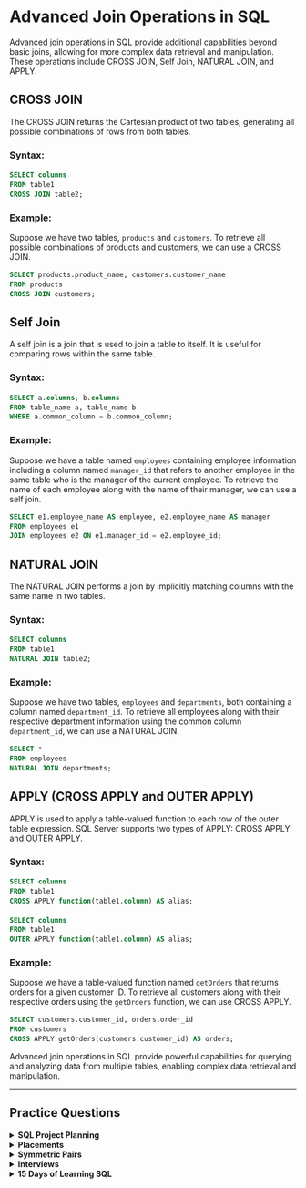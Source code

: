 # Advanced Join Operations in SQL

Advanced join operations in SQL provide additional capabilities beyond basic joins, allowing for more complex data retrieval and manipulation. These operations include CROSS JOIN, Self Join, NATURAL JOIN, and APPLY.

## CROSS JOIN

The CROSS JOIN returns the Cartesian product of two tables, generating all possible combinations of rows from both tables.

### Syntax:
```sql
SELECT columns
FROM table1
CROSS JOIN table2;
```

### Example:
Suppose we have two tables, `products` and `customers`. To retrieve all possible combinations of products and customers, we can use a CROSS JOIN.

```sql
SELECT products.product_name, customers.customer_name
FROM products
CROSS JOIN customers;
```

## Self Join

A self join is a join that is used to join a table to itself. It is useful for comparing rows within the same table.

### Syntax:
```sql
SELECT a.columns, b.columns
FROM table_name a, table_name b
WHERE a.common_column = b.common_column;
```

### Example:
Suppose we have a table named `employees` containing employee information including a column named `manager_id` that refers to another employee in the same table who is the manager of the current employee. To retrieve the name of each employee along with the name of their manager, we can use a self join.

```sql
SELECT e1.employee_name AS employee, e2.employee_name AS manager
FROM employees e1
JOIN employees e2 ON e1.manager_id = e2.employee_id;
```

## NATURAL JOIN

The NATURAL JOIN performs a join by implicitly matching columns with the same name in two tables.

### Syntax:
```sql
SELECT columns
FROM table1
NATURAL JOIN table2;
```

### Example:
Suppose we have two tables, `employees` and `departments`, both containing a column named `department_id`. To retrieve all employees along with their respective department information using the common column `department_id`, we can use a NATURAL JOIN.

```sql
SELECT *
FROM employees
NATURAL JOIN departments;
```

## APPLY (CROSS APPLY and OUTER APPLY)

APPLY is used to apply a table-valued function to each row of the outer table expression. SQL Server supports two types of APPLY: CROSS APPLY and OUTER APPLY.

### Syntax:
```sql
SELECT columns
FROM table1
CROSS APPLY function(table1.column) AS alias;

SELECT columns
FROM table1
OUTER APPLY function(table1.column) AS alias;
```

### Example:
Suppose we have a table-valued function named `getOrders` that returns orders for a given customer ID. To retrieve all customers along with their respective orders using the `getOrders` function, we can use CROSS APPLY.

```sql
SELECT customers.customer_id, orders.order_id
FROM customers
CROSS APPLY getOrders(customers.customer_id) AS orders;
```


Advanced join operations in SQL provide powerful capabilities for querying and analyzing data from multiple tables, enabling complex data retrieval and manipulation.

---

## Practice Questions

<details>
<summary><b>SQL Project Planning</b></summary>

+ <details>
    <summary><b>Questions</b></summary>

   You are given a table, Projects, containing three columns: Task_ID, Start_Date and End_Date. It is guaranteed that the difference between the End_Date and the Start_Date is equal to 1 day for each row in the table.

   <img src="./assets/SQL_Project_Planning.png" alt="Table" style="height:100%; width:60%">

   If the End_Date of the tasks are consecutive, then they are part of the same project. Samantha is interested in finding the total number of different projects completed.

   Write a query to output the start and end dates of projects listed by the number of days it took to complete the project in ascending order. If there is more than one project that have the same number of completion days, then order by the start date of the project.

   </details>
+ <details>
    <summary><b>Code</b></summary>
    
    ```sql
    WITH A AS (
    SELECT Start_Date, ROW_NUMBER() OVER () AS rw
    FROM Projects
    WHERE Start_date NOT IN (SELECT End_Date FROM Projects)
    ),
    B AS (
        SELECT End_Date, ROW_NUMBER() OVER () AS rw
        FROM Projects
        WHERE End_date NOT IN (SELECT Start_Date FROM Projects)
    )

    SELECT A.Start_Date, B.End_Date
    FROM A
    INNER JOIN B ON A.rw = B.rw
    ORDER BY DATEDIFF(B.End_Date, A.Start_Date), A.Start_Date;

    ```
   </details>
</details>


<details>
<summary><b>Placements</b></summary>

+ <details>
    <summary><b>Questions</b></summary>

   You are given three tables: Students, Friends and Packages. Students contains two columns: ID and Name. Friends contains two columns: ID and Friend_ID (ID of the ONLY best friend). Packages contains two columns: ID and Salary (offered salary in $ thousands per month).

   <img src="./assets/Placements.png" alt="Table" style="height:100%; width:60%">

   Write a query to output the names of those students whose best friends got offered a higher salary than them. Names must be ordered by the salary amount offered to the best friends. It is guaranteed that no two students got same salary offer.

   </details>
+ <details>
    <summary><b>Code</b></summary>
    
    ```sql
    SELECT S.Name
    FROM Students S
    JOIN Friends F ON S.ID = F.ID
    JOIN Packages PS ON F.Friend_ID = PS.ID
    JOIN Packages PS2 ON S.ID = PS2.ID
    WHERE PS.Salary > PS2.Salary
    ORDER BY PS.Salary;

    ```
   </details>
</details>



<details>
<summary><b>Symmetric Pairs</b></summary>

+ <details>
    <summary><b>Questions</b></summary>

   You are given a table, Functions, containing two columns: X and Y.
   <img src="./assets/SymmetricPairs.png" alt="Table" style="height:100%; width:60%">

   Two pairs (X1, Y1) and (X2, Y2) are said to be symmetric pairs if X1 = Y2 and X2 = Y1.

   Write a query to output all such symmetric pairs in ascending order by the value of X. List the rows such that X1 ≤ Y1. 


   </details>
+ <details>
    <summary><b>Code</b></summary>
    
    ```sql
    SELECT f1.x,
        f1.y
    FROM   functions AS f1
        INNER JOIN functions AS f2
                ON f1.x = f2.y
                    AND f1.y = f2.x
    GROUP  BY f1.x,
            f1.y
    HAVING f1.x < f1.y
            OR f1.x = f1.y
            AND Count(*) > 1
    ORDER  BY f1.x; 

    ```
   </details>
</details>


<details>
<summary><b>Interviews</b></summary>

+ <details>
    <summary><b>Questions</b></summary>

   Samantha interviews many candidates from different colleges using coding challenges and contests. Write a query to print the contest_id, hacker_id, name, and the sums of total_submissions, total_accepted_submissions, total_views, and total_unique_views for each contest sorted by contest_id. Exclude the contest from the result if all four sums are 0.

   **Note:** A specific contest can be used to screen candidates at more than one college, but each college only holds 1 screening contest.

   **Input Format**

   The following tables hold interview data:

    + Contests: The contest_id is the id of the contest, hacker_id is the id of the hacker who created the contest, and name is the name of the hacker.
   <img src="./assets/InterviewContests.png" alt="Table" style="height:100%; width:60%">

    + Colleges: The college_id is the id of the college, and contest_id is the id of the contest that Samantha used to screen the candidates.
   <img src="./assets/InterviewColleges.png" alt="Table" style="height:100%; width:60%">

    + Challenges: The challenge_id is the id of the challenge that belongs to one of the contests whose contest_id Samantha forgot, and college_id is the id of the college where the challenge was given to candidates.
   <img src="./assets/InterviewChallenges.png" alt="Table" style="height:100%; width:60%">

    + View_Stats: The challenge_id is the id of the challenge, total_views is the number of times the challenge was viewed by candidates, and total_unique_views is the number of times the challenge was viewed by unique candidates.
   <img src="./assets/InterviewView_stats.png" alt="Table" style="height:100%; width:60%">

    + Submission_Stats: The challenge_id is the id of the challenge, total_submissions is the number of submissions for the challenge, and total_accepted_submission is the number of submissions that achieved full scores. 
   <img src="./assets/InterviewsSubmission_Stats.png" alt="Table" style="height:100%; width:60%">

   </details>
+ <details>
    <summary><b>Code</b></summary>
    
    ```sql
    WITH sum_view_stats AS (
    SELECT challenge_id, SUM(total_views) AS sum_views, SUM(total_unique_views) AS sum_unique_views
    FROM view_stats
    GROUP BY challenge_id
    ),
    sum_submission AS (
        SELECT challenge_id, SUM(total_submissions) AS sum_submissions, SUM(total_accepted_submissions) AS sum_accepted_submissions
        FROM submission_stats
        GROUP BY challenge_id
    )

    SELECT c.contest_id, hacker_id, name,
        SUM(ss.sum_submissions) AS total_submissions,
        SUM(ss.sum_accepted_submissions) AS total_accepted_submissions,
        SUM(svs.sum_views) AS total_views,
        SUM(svs.sum_unique_views) AS total_unique_views
    FROM contests c
    LEFT JOIN colleges ON c.contest_id = colleges.contest_id
    LEFT JOIN challenges ch ON colleges.college_id = ch.college_id
    LEFT JOIN sum_view_stats svs ON ch.challenge_id = svs.challenge_id
    LEFT JOIN sum_submission ss ON ch.challenge_id = ss.challenge_id 
    GROUP BY c.contest_id, hacker_id, name
    HAVING
        SUM(ss.sum_submissions) +
        SUM(ss.sum_accepted_submissions) +
        SUM(svs.sum_views) +
        SUM(svs.sum_unique_views) <> 0
    ORDER BY c.contest_id;

    ```
   </details>
</details>


<details>
<summary><b>15 Days of Learning SQL</b></summary>

+ <details>
    <summary><b>Questions</b></summary>

   Julia conducted a 15 days of learning SQL contest. The start date of the contest was March 01, 2016 and the end date was March 15, 2016. Write a query to print total number of unique hackers who made at least 1 submission each day (starting on the first day of the contest), and find the hacker_id and name of the hacker who made maximum number of submissions each day. If more than one such hacker has a maximum number of submissions, print the lowest hacker_id. The query should print this information for each day of the contest, sorted by the date.

   **Input Format**

   The following tables hold contest data:

    + Hackers: The hacker_id is the id of the hacker, and name is the name of the hacker.
   <img src="./assets/Hackers15ays.png" alt="Table" style="height:100%; width:60%">

    + Submissions: The submission_date is the date of the submission, submission_id is the id of the submission, hacker_id is the id of the hacker who made the submission, and score is the score of the submission.
   <img src="./assets/Submissions15ays.png" alt="Table" style="height:100%; width:60%">

   </details>
+ <details>
    <summary><b>Code</b></summary>
    
    ```sql
    WITH a as(
    SELECT DISTINCT submission_date, hacker_id, DENSE_RANK() OVER(PARTITION BY hacker_id ORDER BY submission_date) r
    FROM SUBMISSIONS
    ),
        
    b as (
        SELECT submission_date,SUM(CASE WHEN DATEDIFF(day,'2016/03/01', submission_date) = (r-1) THEN 1 ELSE 0 END)total
        FROM A
        WHERE hacker_id IN(SELECT hacker_id
                        FROM a
                        WHERE submission_date ='2016-03-01' AND r=1)
                        GROUP BY submission_date
        ),
        
    c AS(
        SELECT submission_date, hacker_id, COUNT(*) r
        FROM Submissions
        GROUP BY submission_date, hacker_id
        ),

    d AS(
        SELECT submission_date, hacker_id, ROW_NUMBER() OVER(PARTITION BY submission_date ORDER BY r DESC, hacker_id)n
        FROM c
        )
    SELECT b.submission_date, b.total,d.hacker_id, h.name
    FROM b
    JOIN d ON b.submission_date = d.submission_date
    JOIN hackers h ON d.hacker_id = h.hacker_id
    WHERE d.n = 1

    ```
   </details>
</details>